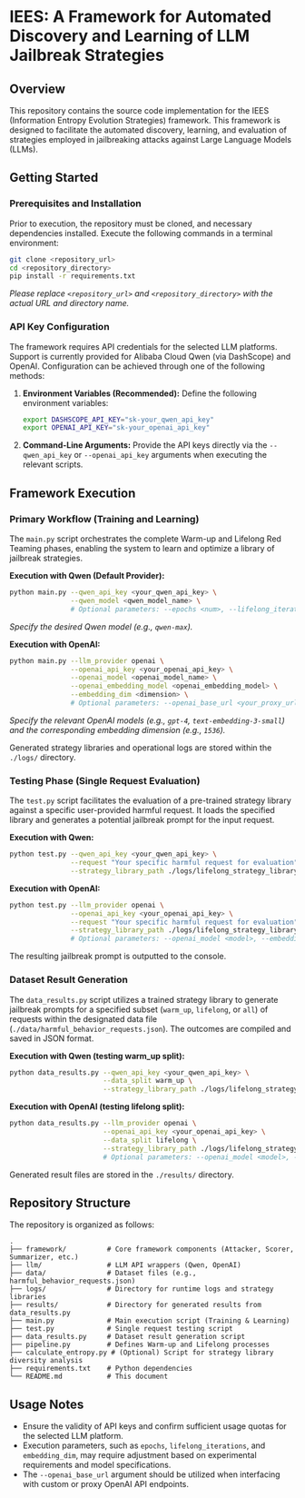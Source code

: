 # IEES: A Framework for Automated Discovery and Learning of LLM Jailbreak Strategies

## Overview

This repository contains the source code implementation for the IEES (Information Entropy Evolution Strategies) framework. This framework is designed to facilitate the automated discovery, learning, and evaluation of strategies employed in jailbreaking attacks against Large Language Models (LLMs).

## Getting Started

### Prerequisites and Installation

Prior to execution, the repository must be cloned, and necessary dependencies installed. Execute the following commands in a terminal environment:

```bash
git clone <repository_url>
cd <repository_directory>
pip install -r requirements.txt
```

*Please replace `<repository_url>` and `<repository_directory>` with the actual URL and directory name.*

### API Key Configuration

The framework requires API credentials for the selected LLM platforms. Support is currently provided for Alibaba Cloud Qwen (via DashScope) and OpenAI. Configuration can be achieved through one of the following methods:

1.  **Environment Variables (Recommended):** Define the following environment variables:
    ```bash
    export DASHSCOPE_API_KEY="sk-your_qwen_api_key"
    export OPENAI_API_KEY="sk-your_openai_api_key"
    ```

2.  **Command-Line Arguments:** Provide the API keys directly via the `--qwen_api_key` or `--openai_api_key` arguments when executing the relevant scripts.

## Framework Execution

### Primary Workflow (Training and Learning)

The `main.py` script orchestrates the complete Warm-up and Lifelong Red Teaming phases, enabling the system to learn and optimize a library of jailbreak strategies.

**Execution with Qwen (Default Provider):**

```bash
python main.py --qwen_api_key <your_qwen_api_key> \
               --qwen_model <qwen_model_name> \
               # Optional parameters: --epochs <num>, --lifelong_iterations <num>, etc.
```

*Specify the desired Qwen model (e.g., `qwen-max`).*

**Execution with OpenAI:**

```bash
python main.py --llm_provider openai \
               --openai_api_key <your_openai_api_key> \
               --openai_model <openai_model_name> \
               --openai_embedding_model <openai_embedding_model> \
               --embedding_dim <dimension> \
               # Optional parameters: --openai_base_url <your_proxy_url>, --epochs <num>, etc.
```

*Specify the relevant OpenAI models (e.g., `gpt-4`, `text-embedding-3-small`) and the corresponding embedding dimension (e.g., `1536`).*

Generated strategy libraries and operational logs are stored within the `./logs/` directory.

### Testing Phase (Single Request Evaluation)

The `test.py` script facilitates the evaluation of a pre-trained strategy library against a specific user-provided harmful request. It loads the specified library and generates a potential jailbreak prompt for the input request.

**Execution with Qwen:**

```bash
python test.py --qwen_api_key <your_qwen_api_key> \
               --request "Your specific harmful request for evaluation" \
               --strategy_library_path ./logs/lifelong_strategy_library.pkl
```

**Execution with OpenAI:**

```bash
python test.py --llm_provider openai \
               --openai_api_key <your_openai_api_key> \
               --request "Your specific harmful request for evaluation" \
               --strategy_library_path ./logs/lifelong_strategy_library.pkl \
               # Optional parameters: --openai_model <model>, --embedding_dim <dim>, etc.
```

The resulting jailbreak prompt is outputted to the console.

### Dataset Result Generation

The `data_results.py` script utilizes a trained strategy library to generate jailbreak prompts for a specified subset (`warm_up`, `lifelong`, or `all`) of requests within the designated data file (`./data/harmful_behavior_requests.json`). The outcomes are compiled and saved in JSON format.

**Execution with Qwen (testing warm_up split):**

```bash
python data_results.py --qwen_api_key <your_qwen_api_key> \
                       --data_split warm_up \
                       --strategy_library_path ./logs/lifelong_strategy_library.pkl
```

**Execution with OpenAI (testing lifelong split):**

```bash
python data_results.py --llm_provider openai \
                       --openai_api_key <your_openai_api_key> \
                       --data_split lifelong \
                       --strategy_library_path ./logs/lifelong_strategy_library.pkl \
                       # Optional parameters: --openai_model <model>, --embedding_dim <dim>, etc.
```

Generated result files are stored in the `./results/` directory.

## Repository Structure

The repository is organized as follows:

```
.
├── framework/          # Core framework components (Attacker, Scorer, Summarizer, etc.)
├── llm/                # LLM API wrappers (Qwen, OpenAI)
├── data/               # Dataset files (e.g., harmful_behavior_requests.json)
├── logs/               # Directory for runtime logs and strategy libraries
├── results/            # Directory for generated results from data_results.py
├── main.py             # Main execution script (Training & Learning)
├── test.py             # Single request testing script
├── data_results.py     # Dataset result generation script
├── pipeline.py         # Defines Warm-up and Lifelong processes
├── calculate_entropy.py # (Optional) Script for strategy library diversity analysis
├── requirements.txt    # Python dependencies
└── README.md           # This document
```

## Usage Notes

* Ensure the validity of API keys and confirm sufficient usage quotas for the selected LLM platform.
* Execution parameters, such as `epochs`, `lifelong_iterations`, and `embedding_dim`, may require adjustment based on experimental requirements and model specifications.
* The `--openai_base_url` argument should be utilized when interfacing with custom or proxy OpenAI API endpoints.


